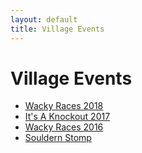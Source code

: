 ```yaml
---
layout: default
title: Village Events
---
```


# Village Events


 * [Wacky Races 2018](event-2018)
 * [It's A Knockout 2017](summer-event-2018)
 * [Wacky Races 2016](event-2016)
 * [Souldern Stomp](souldern-stomp)

